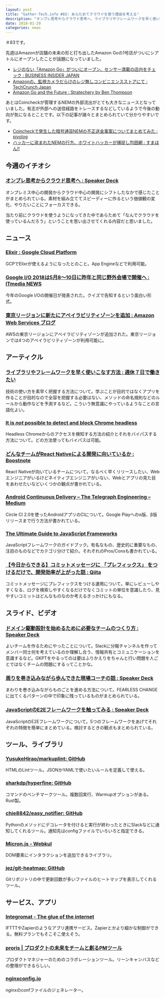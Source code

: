 ```yaml
---
layout: post
title: "Gather-Tech.info #83: あらためてクラウドを使う理由を考える"
description: "オンプレ思考からクラウド思考へ、ライブラリやフレームワークを早く使いこなす方法 など"
date: 2018-01-29
categories: news
---
```


＃83です。

先週はAmazonが店舗の未来の形と打ち出したAmazon Goの1号店がついにシアトルにオープンしたことが話題になっていました。

- [レジのない「Amazon Go」がついにオープン、センサー満載の店内をチェック : BUSINESS INSIDER JAPAN](https://www.businessinsider.jp/post-160713)
- [Amazonの、監視カメラだらけのレジ無しコンビニエンスストアにて : TechCrunch Japan](http://jp.techcrunch.com/2018/01/23/2018-01-21-inside-amazons-surveillance-powered-no-checkout-convenience-store/)
- [Amazon Go and the Future : Stratechery by Ben Thompson](https://stratechery.com/2018/amazons-go-and-the-future/)

あとはCoincheckが管理するNEMの外部流出がとても大きなニュースとなっていました。有志が外部への送信経路をトレースするなどしているようで今後の動向が気になるとことです。以下の記事が諸々とまとめられていて分かりやすいです。

- [Coincheckで発生した暗号通貨NEMの不正送金事案についてまとめてみた : piyolog](http://d.hatena.ne.jp/Kango/20180126/1517012654)
- [ハッカーに盗まれたNEMの行方、ホワイトハッカーが捕捉し包囲網 : すまほん!!](https://smhn.info/201801-stolen-nem-2)

## 今週のイチオシ

### [オンプレ思考からクラウド思考へ : Speaker Deck](https://speakerdeck.com/shoichiron/onpuresi-kao-karakuraudosi-kao-he)

オンプレミス中心の開発からクラウド中心の開発にシフトしたなかで感じたことがまとめられている。素材を組み立ててスピーディーに作るという価値観の変化、やりたいことにフォーカスできる。

当たり前にクラウドを使うようになってきた中であらためて「なんでクラウドを使っているんだろう」ということを思い出させてくれる内容だと思いました。

## ニュース

### [Elixir : Google Cloud Platform](https://cloud.google.com/elixir/)

GCPでElixrが使えるようになったとのこと。App Engineなどで利用可能。

### [Google I/O 2018は5月8～10日に昨年と同じ野外会場で開催へ : ITmedia NEWS](http://www.itmedia.co.jp/news/articles/1801/25/news082.html)

今年のGoogle I/Oの開催日が発表された。クイズで告知するという面白い形式。

### [東京リージョンに新たにアベイラビリティゾーンを追加 : Amazon Web Services ブログ](https://aws.amazon.com/jp/blogs/news/the-fourth-new-availability-zone-tokyo-region/)

AWSの東京リージョンにアベイラビリティゾーンが追加された。東京リージョンでは4つのアベイラビリティゾーンが利用可能に。

## アーティクル

### [ライブラリやフレームワークを早く使いこなす方法 : 週休７日で働きたい](https://blog.craftz.dog/%E3%83%A9%E3%82%A4%E3%83%96%E3%83%A9%E3%83%AA%E3%82%84%E3%83%95%E3%83%AC%E3%83%BC%E3%83%A0%E3%83%AF%E3%83%BC%E3%82%AF%E3%82%92%E6%97%A9%E3%81%8F%E4%BD%BF%E3%81%84%E3%81%93%E3%81%AA%E3%81%99%E6%96%B9%E6%B3%95-ddd2fad8f691)

技術の使い方を素早く把握する方法について。学ぶことが目的ではなくアプリを作ることが目的なので全容を把握する必要はない、メソッドの命名規則などのルールから動作などを予測するなど。こういう無意識にやっているようなことの言語化よい。

### [It is *not* possible to detect and block Chrome headless](https://intoli.com/blog/not-possible-to-block-chrome-headless/)

Headless Chromeからのアクセスを検知する方法の紹介とそれをバイパスする方法について。どの方法使ってもバイパスは可能。

### [どんなチームがReact Nativeによる開発に向いているか : Boostnote](http://boostnote.hatenablog.com/entry/2018/01/20/182524)

React Nativeが向いているチームについて。なるべく早くリリースしたい、Webエンジニアがいるけどネイティブエンジニアがいない、Webとアプリの見た目をあわせたいなどいくつかの観点が書かれている。

### [Android Continuous Delivery – The Telegraph Engineering – Medium](https://medium.com/the-telegraph-engineering/android-continuous-delivery-fb41da63176)

Circle CI 2.0を使ったAndroidアプリのCIについて。Google Playへのα版、β版リリースまで行う方法が書かれている。

### [The Ultimate Guide to JavaScript Frameworks](https://javascriptreport.com/the-ultimate-guide-to-javascript-frameworks/)

JavaScriptフレームワークのガイドブック。有名なもの、歴史的に重要なもの、注目のものなどでカテゴリ分けて紹介。それぞれのPros/Consも書かれている。

### [【今日からできる】コミットメッセージに 「プレフィックス」 をつけるだけで、開発効率が上がった話 : Qiita](https://qiita.com/numanomanu/items/45dd285b286a1f7280ed)

コミットメッセージにプレフィックスをつける運用について。単にレビューしやすくなる、ログを検索しやすくなるだけでなくコミットの単位を意識したり、見やすいコミットはどんなものなのか考えるきっかけにもなる。

## スライド、ビデオ

### [ドメイン駆動設計を始めるために必要なチームのつくり方 : Speaker Deck](https://speakerdeck.com/tsukasagr/domeinqu-dong-she-ji-woshi-merutamenibi-yao-natimufalsetukurifang)

よいチームを作るためにやったことについて。Slackに分報チャンネルを作ってメンバー同士何を考えているのか理解し合う、情報共有とコミュニケーションを意識するなど。GKPTをやるってのは要はふりかえりをちゃんと行い問題を人ごとではなくチームの問題にするってことかな。

### [周りを巻き込みながら歩んできた現場コーチの話 : Speaker Deck](https://speakerdeck.com/yohhatu/zhou-riwojuan-kiip-minakarabu-ntekitaxian-chang-kotifalsehua)

まわりを巻き込みながらものごとを進める方法について。FEARLESS CHANGEに出てくるパターンの中で印象に残っているものがまとめられている。

### [JavaScriptのE2Eフレームワークを触ってみる : Speaker Deck](https://speakerdeck.com/riririusei99/javascriptfalsee2ehuremuwakuwohong-tutemiru)

JavaScriptのE2Eフレームワークについて。5つのフレームワークをあげてそれぞれの特徴を簡単にまとめている。検討するときの観点もまとめられている。



## ツール、ライブラリ

### [YusukeHirao/markuplint: GitHub](https://github.com/YusukeHirao/markuplint)

HTMLのLintツール。JSONかYAMLで使いたいルールを定義して使える。

### [sharkdp/hyperfine: GitHub](https://github.com/sharkdp/hyperfine)

コマンドのベンチマークツール。複数回実行、Warmupオプションがある。Rust製。

### [chie8842/easy_notifier: GitHub](https://github.com/chie8842/easy_notifier)

Pythonのメソッドにデコレータを付けると実行が終わったときにSlackなどに通知してくれるツール。通知先はconfigファイルでいろいろと指定できる。

### [Micron.js - Webkul](https://webkul.github.io/micron/)

DOM要素にインタラクションを追加できるライブラリ。

### [jez/git-heatmap: GitHub](https://github.com/jez/git-heatmap)

Gitリポジトリの中で更新回数が多いファイルのヒートマップを表示してくれるツール。

## サービス、アプリ

### [Integromat - The glue of the internet](https://www.integromat.com/en/)

IFTTTやZapierのようなアプリ連携サービス。Zapierとかより細かな制御ができる。無料プランでもそこそこ使えそう。

### [proris | プロダクトの未来をチームと創るPMツール](https://proris.team/)

プロダクトマネジャーのためのコラボレーションツール。リーンキャンバスなどの整理ができるらしい。

### [nginxconfig.io](https://nginxconfig.io/)

nginxのconfファイルのジェネレーター。
